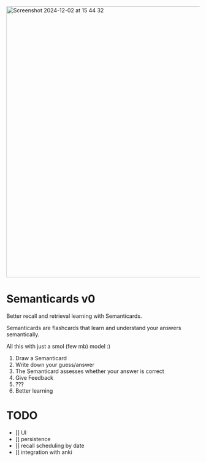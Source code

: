 <img width="707" alt="Screenshot 2024-12-02 at 15 44 32" src="https://github.com/user-attachments/assets/fefc5479-4721-4ff9-bf4e-ef8cef521fcf">

# Semanticards v0

Better recall and retrieval learning with Semanticards.

Semanticards are flashcards that learn and understand your answers semantically.

All this with just a smol (few mb) model :)


1. Draw a Semanticard
2. Write down your guess/answer <cr>
3. The Semanticard assesses whether your answer is correct
4. Give Feedback
5. ???
6. Better learning


# TODO

- [] UI
- [] persistence
- [] recall scheduling by date
- [] integration with anki
